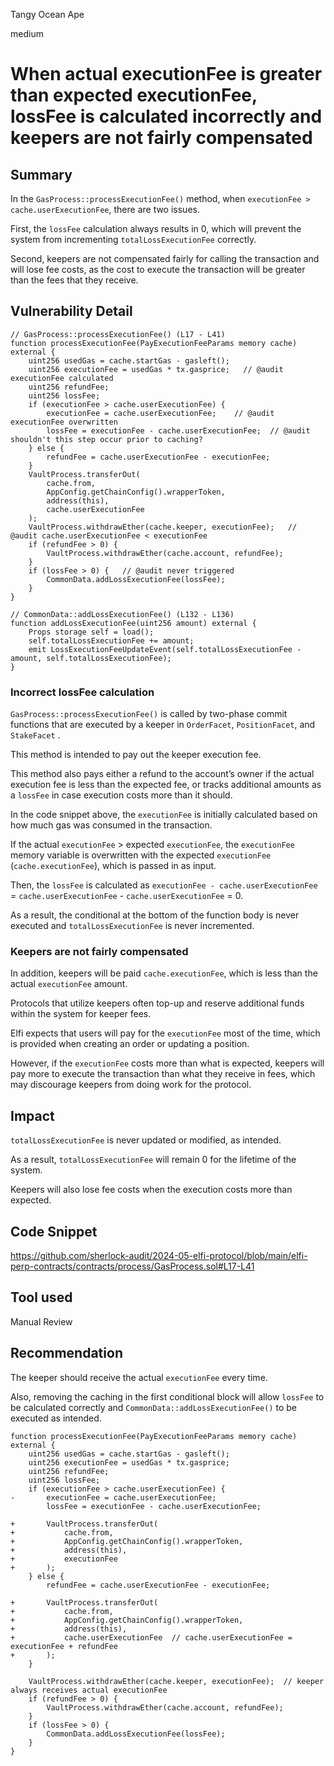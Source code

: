 Tangy Ocean Ape

medium

# When actual executionFee is greater than expected executionFee, lossFee is calculated incorrectly and keepers are not fairly compensated

## Summary
In the `GasProcess::processExecutionFee()` method, when `executionFee > cache.userExecutionFee`, there are two issues.

First, the `lossFee` calculation always results in 0, which will prevent the system from incrementing `totalLossExecutionFee` correctly.

Second, keepers are not compensated fairly for calling the transaction and will lose fee costs, as the cost to execute the transaction will be greater than the fees that they receive.

## Vulnerability Detail
```solidity
// GasProcess::processExecutionFee() (L17 - L41)
function processExecutionFee(PayExecutionFeeParams memory cache) external {
    uint256 usedGas = cache.startGas - gasleft();
    uint256 executionFee = usedGas * tx.gasprice;   // @audit executionFee calculated
    uint256 refundFee;
    uint256 lossFee;
    if (executionFee > cache.userExecutionFee) {
        executionFee = cache.userExecutionFee;    // @audit executionFee overwritten
        lossFee = executionFee - cache.userExecutionFee;  // @audit shouldn't this step occur prior to caching?
    } else {
        refundFee = cache.userExecutionFee - executionFee;
    }
    VaultProcess.transferOut(
        cache.from,
        AppConfig.getChainConfig().wrapperToken,
        address(this),
        cache.userExecutionFee
    );
    VaultProcess.withdrawEther(cache.keeper, executionFee);   // @audit cache.userExecutionFee < executionFee
    if (refundFee > 0) {
        VaultProcess.withdrawEther(cache.account, refundFee);
    }
    if (lossFee > 0) {   // @audit never triggered
        CommonData.addLossExecutionFee(lossFee);
    }
}
```

```solidity
// CommonData::addLossExecutionFee() (L132 - L136)
function addLossExecutionFee(uint256 amount) external {
    Props storage self = load();
    self.totalLossExecutionFee += amount;
    emit LossExecutionFeeUpdateEvent(self.totalLossExecutionFee - amount, self.totalLossExecutionFee);
}
```

### Incorrect lossFee calculation

`GasProcess::processExecutionFee()` is called by two-phase commit functions that are executed by a keeper in `OrderFacet`, `PositionFacet`, and `StakeFacet` .

This method is intended to pay out the keeper execution fee.

This method also pays either a refund to the account’s owner if the actual execution fee is less than the expected fee, or tracks additional amounts as a `lossFee` in case execution costs more than it should. 

In the code snippet above, the `executionFee` is initially calculated based on how much gas was consumed in the transaction.

If the actual `executionFee` > expected `executionFee`, the `executionFee` memory variable is overwritten with the expected `executionFee` (`cache.executionFee`), which is passed in as input.

Then, the `lossFee` is calculated as `executionFee - cache.userExecutionFee` =  `cache.userExecutionFee` - `cache.userExecutionFee` = 0.

As a result, the conditional at the bottom of the function body is never executed and `totalLossExecutionFee` is never incremented.

### Keepers are not fairly compensated

In addition, keepers will be paid `cache.executionFee`, which is less than the actual `executionFee` amount.

Protocols that utilize keepers often top-up and reserve additional funds within the system for keeper fees. 

Elfi expects that users will pay for the `executionFee` most of the time, which is provided when creating an order or updating a position.

However, if the `executionFee` costs more than what is expected, keepers will pay more to execute the transaction than what they receive in fees, which may discourage keepers from doing work for the protocol.

## Impact
`totalLossExecutionFee` is never updated or modified, as intended.

As a result, `totalLossExecutionFee` will remain 0 for the lifetime of the system.

Keepers will also lose fee costs when the execution costs more than expected.

## Code Snippet
https://github.com/sherlock-audit/2024-05-elfi-protocol/blob/main/elfi-perp-contracts/contracts/process/GasProcess.sol#L17-L41

## Tool used

Manual Review

## Recommendation
The keeper should receive the actual `executionFee` every time.

Also, removing the caching in the first conditional block will allow `lossFee` to be calculated correctly and `CommonData::addLossExecutionFee()` to be executed as intended.

```solidity
function processExecutionFee(PayExecutionFeeParams memory cache) external {
    uint256 usedGas = cache.startGas - gasleft();
    uint256 executionFee = usedGas * tx.gasprice;   
    uint256 refundFee;
    uint256 lossFee;
    if (executionFee > cache.userExecutionFee) {
-       executionFee = cache.userExecutionFee;
        lossFee = executionFee - cache.userExecutionFee;  
        
+       VaultProcess.transferOut(
+           cache.from,
+           AppConfig.getChainConfig().wrapperToken,
+           address(this),
+           executionFee
+       );
    } else {
        refundFee = cache.userExecutionFee - executionFee;
    
+       VaultProcess.transferOut(
+           cache.from,
+           AppConfig.getChainConfig().wrapperToken,
+           address(this),
+           cache.userExecutionFee  // cache.userExecutionFee = executionFee + refundFee
+       );
    }

    VaultProcess.withdrawEther(cache.keeper, executionFee);  // keeper always receives actual executionFee
    if (refundFee > 0) {
        VaultProcess.withdrawEther(cache.account, refundFee);
    }
    if (lossFee > 0) {   
        CommonData.addLossExecutionFee(lossFee);
    }
}
```